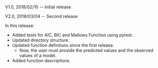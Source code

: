 V1.0, 2018/02/10 -- Initial release

V2.0, 2018/03/04 -- Second release

In this release:
- Added tests for AIC, BIC and Mallows Function using pytest.
- Updated directory structure.
- Updated function defintions since the first release.
  - Now, the user must provide the predicted values and the observed values of a model.
- Added function descriptions.
